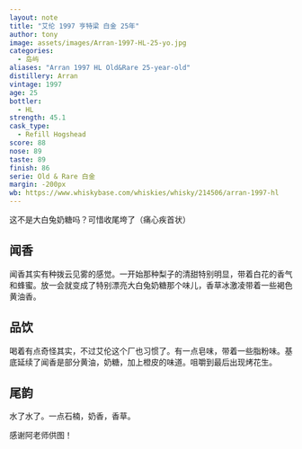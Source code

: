 ```yaml
---
layout: note
title: "艾伦 1997 亨特梁 白金 25年"
author: tony
image: assets/images/Arran-1997-HL-25-yo.jpg
categories:
  - 岛屿
aliases: "Arran 1997 HL Old&Rare 25-year-old"
distillery: Arran
vintage: 1997
age: 25
bottler:
  - HL
strength: 45.1
cask_type:
  - Refill Hogshead
score: 88
nose: 89
taste: 89
finish: 86
serie: Old & Rare 白金
margin: -200px
wb: https://www.whiskybase.com/whiskies/whisky/214506/arran-1997-hl
---
```

这不是大白兔奶糖吗？可惜收尾垮了（痛心疾首状）

## 闻香
闻香其实有种拨云见雾的感觉。一开始那种梨子的清甜特别明显，带着白花的香气和蜂蜜。放一会就变成了特别漂亮大白兔奶糖那个味儿，香草冰激凌带着一些褐色黄油香。

## 品饮
喝着有点奇怪其实，不过艾伦这个厂也习惯了。有一点皂味，带着一些脂粉味。基底延续了闻香是部分黄油，奶糖，加上橙皮的味道。咀嚼到最后出现烤花生。

## 尾韵
水了水了。一点石楠，奶香，香草。

感谢阿老师供图！
